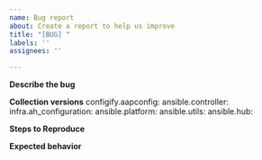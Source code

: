 ```yaml
---
name: Bug report
about: Create a report to help us improve
title: "[BUG] "
labels: ''
assignees: ''

---
```


**Describe the bug**


**Collection versions**
configify.aapconfig: 
ansible.controller: 
infra.ah_configuration: 
ansible.platform: 
ansible.utils: 
ansible.hub: 

**Steps to Reproduce**


**Expected behavior**
